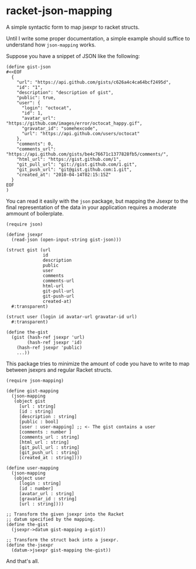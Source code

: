 racket-json-mapping
===================

A simple syntactic form to map jsexpr to racket structs.

Until I write some proper documentation, a simple example should
suffice to understand how `json-mapping` works.

Suppose you have a snippet of JSON like the following:

    (define gist-json
    #<<EOF
      {
        "url": "https://api.github.com/gists/c626a4c4ca64bcf2495d",
        "id": "1",
        "description": "description of gist",
        "public": true,
        "user": {
          "login": "octocat",
          "id": 1,
          "avatar_url": "https://github.com/images/error/octocat_happy.gif",
          "gravatar_id": "somehexcode",
          "url": "https://api.github.com/users/octocat"
        },
        "comments": 0,
        "comments_url": "https://api.github.com/gists/be4c76671c1377828fb5/comments/",
        "html_url": "https://gist.github.com/1",
        "git_pull_url": "git://gist.github.com/1.git",
        "git_push_url": "git@gist.github.com:1.git",
        "created_at": "2010-04-14T02:15:15Z"
      }
    EOF
    )

You can read it easily with the `json` package, but mapping the Jsexpr
to the final representation of the data in your application requires a
moderate ammount of boilerplate.

    (require json)

    (define jsexpr
      (read-json (open-input-string gist-json)))

    (struct gist (url
                  id
                  description
                  public
                  user
                  comments
                  comments-url
                  html-url
                  git-pull-url
                  git-push-url
                  created-at)
      #:transparent)
    
    (struct user (login id avatar-url gravatar-id url)
      #:transparent)

    (define the-gist
      (gist (hash-ref jsexpr 'url)
            (hash-ref jsexpr 'id)
	    (hash-ref jsexpr 'public)
	    ...))

This package tries to minimize the amount of code you have to write to
map between jsexprs and regular Racket structs.

    (require json-mapping)
    
    (define gist-mapping
      (json-mapping
       (object gist
         [url : string]
         [id : string]
         [description : string]
         [public : bool]
         [user : user-mapping] ;; <- The gist contains a user
         [comments : number ]
         [comments_url : string]
         [html_url : string]
         [git_pull_url : string]
         [git_push_url : string]
         [created_at : string])))
    
    (define user-mapping
      (json-mapping
       (object user
         [login : string]
         [id : number]
         [avatar_url : string]
         [gravatar_id : string]
         [url : string])))
      
    ;; Transform the given jsexpr into the Racket
    ;; datum specified by the mapping.
    (define the-gist
      (jsexpr->datum gist-mapping a-gist))

    ;; Transform the struct back into a jsexpr.
    (define the-jsexpr
      (datum->jsexpr gist-mapping the-gist))

And that's all.
